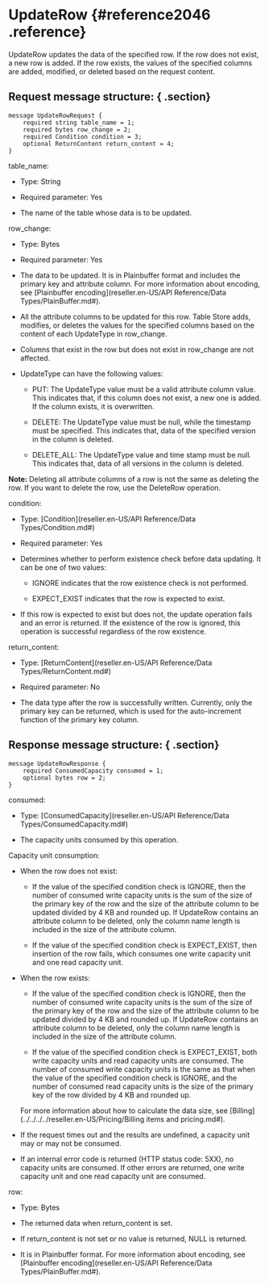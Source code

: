 # UpdateRow {#reference2046 .reference}

UpdateRow updates the data of the specified row. If the row does not exist, a new row is added. If the row exists, the values of the specified columns are added, modified, or deleted based on the request content.

## Request message structure: { .section}

```language-protobuf
message UpdateRowRequest {
    required string table_name = 1;
    required bytes row_change = 2;
    required Condition condition = 3;
    optional ReturnContent return_content = 4; 
}

```

table\_name:

-   Type: String

-   Required parameter: Yes

-   The name of the table whose data is to be updated.


row\_change:

-   Type: Bytes

-   Required parameter: Yes

-   The data to be updated. It is in Plainbuffer format and includes the primary key and attribute column. For more information about encoding, see [Plainbuffer encoding](reseller.en-US/API Reference/Data Types/PlainBuffer.md#).

-   All the attribute columns to be updated for this row. Table Store adds, modifies, or deletes the values for the specified columns based on the content of each UpdateType in row\_change.

-   Columns that exist in the row but does not exist in row\_change are not affected.

-   UpdateType can have the following values:

    -   PUT: The UpdateType value must be a valid attribute column value. This indicates that, if this column does not exist, a new one is added. If the column exists, it is overwritten.

    -   DELETE: The UpdateType value must be null, while the timestamp must be specified. This indicates that, data of the specified version in the column is deleted.

    -   DELETE\_ALL: The UpdateType value and time stamp must be null. This indicates that, data of all versions in the column is deleted.


**Note:** Deleting all attribute columns of a row is not the same as deleting the row. If you want to delete the row, use the DeleteRow operation.

condition:

-   Type: [Condition](reseller.en-US/API Reference/Data Types/Condition.md#) 

-   Required parameter: Yes

-   Determines whether to perform existence check before data updating. It can be one of two values:

    -   IGNORE indicates that the row existence check is not performed.

    -   EXPECT\_EXIST indicates that the row is expected to exist.

-   If this row is expected to exist but does not, the update operation fails and an error is returned. If the existence of the row is ignored, this operation is successful regardless of the row existence.


return\_content:

-   Type: [ReturnContent](reseller.en-US/API Reference/Data Types/ReturnContent.md#) 

-   Required parameter: No

-   The data type after the row is successfully written. Currently, only the primary key can be returned, which is used for the auto-increment function of the primary key column.


## Response message structure: { .section}

```language-protobuf
message UpdateRowResponse {
    required ConsumedCapacity consumed = 1;
    optional bytes row = 2;
}

```

consumed:

-   Type: [ConsumedCapacity](reseller.en-US/API Reference/Data Types/ConsumedCapacity.md#) 

-   The capacity units consumed by this operation.


Capacity unit consumption:

-   When the row does not exist:

    -   If the value of the specified condition check is IGNORE, then the number of consumed write capacity units is the sum of the size of the primary key of the row and the size of the attribute column to be updated divided by 4 KB and rounded up. If UpdateRow contains an attribute column to be deleted, only the column name length is included in the size of the attribute column.

    -   If the value of the specified condition check is EXPECT\_EXIST, then insertion of the row fails, which consumes one write capacity unit and one read capacity unit.

-   When the row exists:

    -   If the value of the specified condition check is IGNORE, then the number of consumed write capacity units is the sum of the size of the primary key of the row and the size of the attribute column to be updated divided by 4 KB and rounded up. If UpdateRow contains an attribute column to be deleted, only the column name length is included in the size of the attribute column.

    -   If the value of the specified condition check is EXPECT\_EXIST, both write capacity units and read capacity units are consumed. The number of consumed write capacity units is the same as that when the value of the specified condition check is IGNORE, and the number of consumed read capacity units is the size of the primary key of the row divided by 4 KB and rounded up.

    For more information about how to calculate the data size, see [Billing](../../../../reseller.en-US/Pricing/Billing items and pricing.md#).

-   If the request times out and the results are undefined, a capacity unit may or may not be consumed.

-   If an internal error code is returned \(HTTP status code: 5XX\), no capacity units are consumed. If other errors are returned, one write capacity unit and one read capacity unit are consumed.


row:

-   Type: Bytes

-   The returned data when return\_content is set.

-   If return\_content is not set or no value is returned, NULL is returned.

-   It is in Plainbuffer format. For more information about encoding, see [Plainbuffer encoding](reseller.en-US/API Reference/Data Types/PlainBuffer.md#).


